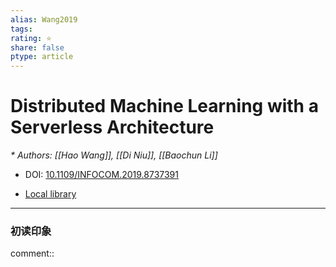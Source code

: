 ```yaml
---
alias: Wang2019
tags: 
rating: ⭐
share: false
ptype: article
---
```


# Distributed Machine Learning with a Serverless Architecture
<cite>* Authors: [[Hao Wang]], [[Di Niu]], [[Baochun Li]]</cite>

* DOI: [10.1109/INFOCOM.2019.8737391](https://doi.org/10.1109/INFOCOM.2019.8737391)

* [Local library](zotero://select/items/1_M83R9XVU)

***

### 初读印象

comment:: 


